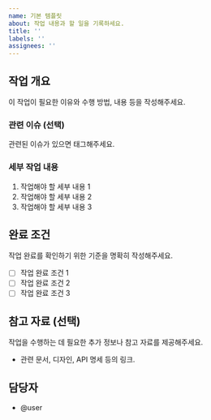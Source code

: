 ```yaml
---
name: 기본 템플릿
about: 작업 내용과 할 일을 기록하세요.
title: ''
labels: ''
assignees: ''
---
```


## 작업 개요

이 작업이 필요한 이유와 수행 방법, 내용 등을 작성해주세요.

### 관련 이슈 (선택)

관련된 이슈가 있으면 태그해주세요.

### 세부 작업 내용

1. 작업해야 할 세부 내용 1
2. 작업해야 할 세부 내용 2
3. 작업해야 할 세부 내용 3

## 완료 조건

작업 완료를 확인하기 위한 기준을 명확히 작성해주세요.

-   [ ] 작업 완료 조건 1
-   [ ] 작업 완료 조건 2
-   [ ] 작업 완료 조건 3

## 참고 자료 (선택)

작업을 수행하는 데 필요한 추가 정보나 참고 자료를 제공해주세요.

-   관련 문서, 디자인, API 명세 등의 링크.

## 담당자

-   @user
